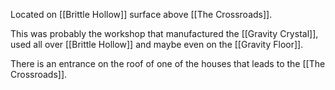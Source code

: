 Located on [[Brittle Hollow]] surface above [[The Crossroads]]. 

This was probably the workshop that manufactured the [[Gravity Crystal]], used all over [[Brittle Hollow]] and maybe even on the [[Gravity Floor]].

There is an entrance on the roof of one of the houses that leads to the [[The Crossroads]].